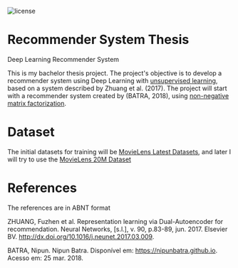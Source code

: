 ![license](https://img.shields.io/github/license/mashape/apistatus.svg)

# Recommender System Thesis
Deep Learning Recommender System

This is my bachelor thesis project. The project's objective is to develop a recommender system using Deep Learning with [unsupervised learning](https://en.wikipedia.org/wiki/Unsupervised_learning), based on a system described by Zhuang et al. (2017). The project will start with a recommender system created by (BATRA, 2018), using [non-negative matrix factorization](https://en.wikipedia.org/wiki/Non-negative_matrix_factorization).

# Dataset
The initial datasets for training will be [MovieLens Latest Datasets](https://grouplens.org/datasets/movielens/latest/), and later I will try to use the [MovieLens 20M Dataset](https://grouplens.org/datasets/movielens/20m/)

# References
The references are in ABNT format

ZHUANG, Fuzhen et al. Representation learning via Dual-Autoencoder for recommendation. Neural Networks, [s.l.], v. 90, p.83-89, jun. 2017. Elsevier BV. http://dx.doi.org/10.1016/j.neunet.2017.03.009.

BATRA, Nipun. Nipun Batra. Disponível em: <https://nipunbatra.github.io>. Acesso em: 25 mar. 2018.
